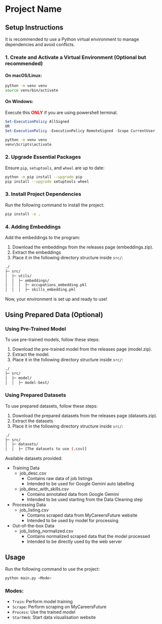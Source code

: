 # Project Name

## Setup Instructions

It is recommended to use a Python virtual environment to manage dependencies and avoid conflicts.

### 1. Create and Activate a Virtual Environment (Optional but recommended)

#### On macOS/Linux:
```sh
python -m venv venv
source venv/bin/activate
```

#### On Windows:
Execute this <span style="color:red;">**ONLY**</span> if you are using powershell terminal.
```powershell
Set-ExecutionPolicy AllSigned
OR
Set-ExecutionPolicy -ExecutionPolicy RemoteSigned -Scope CurrentUser
```

```sh
python -m venv venv
venv\Scripts\activate
```

### 2. Upgrade Essential Packages

Ensure `pip`, `setuptools`, and `wheel` are up to date:
```sh
python -m pip install --upgrade pip
pip install --upgrade setuptools wheel
```

### 3. Install Project Dependencies

Run the following command to install the project:
```sh
pip install -e .
```
### 4. Adding Embeddings
Add the embeddings to the program:
1. Download the embeddings from the releases page (embeddings.zip).
2. Extract the embeddings
3. Place it in the following directory structure inside `src/`:
```sh
./
├─ src/
│  ├─ utils/
│  │  ├─ embeddings/
│  │  │  ├─ occupations_embedding.pkl
│  │  │  ├─ skills_embedding.pkl
```
Now, your environment is set up and ready to use!
## Using Prepared Data (Optional)
### Using Pre-Trained Model
To use pre-trained models, follow these steps:

1. Download the pre-trained model from the releases page (model.zip).
2. Extract the model.
3. Place it in the following directory structure inside `src/`:

```sh
./
├─ src/
│  ├─ model/
│  │  ├─ model-best/
```

### Using Prepared Datasets
To use prepared datasets, follow these steps:
1. Download the prepared datasets from the releases page (datasets.zip).
2. Extract the datasets
3. Place it in the following directory structure inside `src/`:

```sh
./
├─ src/
│  ├─ datasets/
│  │  ├─ [The datasets to use (.csv)]
```

Available datasets provided:
- Training Data
    - job_desc.csv
        - Contains raw data of job listings
        - Intended to be used for Google Gemini auto labelling
    - job_desc_with_skills.csv
        - Contains annotated data from Google Gemini
        - Intended to be used starting from the Data Cleaning step
- Processing Data
    - job_listing.csv
        - Contains scraped data from MyCareersFuture website
        - Intended to be used by model for processing
- Out-of-the-box Data
    - job_listing_normalized.csv
        - Contains normalized scraped data that the model processed
        - Intended to be directly used by the web server  


## Usage

Run the following command to use the project:
```sh
python main.py <Mode>
```

### Modes:
- `Train`: Perform model training
- `Scrape`: Perform scraping on MyCareersFuture
- `Process`: Use the trained model
- `StartWeb`: Start data visualisation website
